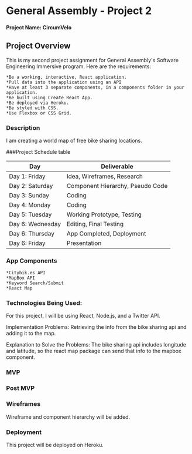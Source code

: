 # General Assembly - Project 2

#### Project Name: CircumVelo

## Project Overview
This is my second project assignment for General Assembly's Software Engineering Immersive program. Here are the requirements: 

    *Be a working, interactive, React application.
    *Pull data into the application using an API
    *Have at least 3 separate components, in a components folder in your application.
    *Be built using Create React App.
    *Be deployed via Heroku.
    *Be styled with CSS.
    *Use Flexbox or CSS Grid.

### Description
I am creating a world map of free bike sharing locations.

###Project Schedule table

Day | Deliverable
-----------------|----------------------------------------
Day 1: Friday    | Idea, Wireframes, Research
Day 2: Saturday    | Component Hierarchy, Pseudo Code
Day 3: Sunday   | Coding
Day 4: Monday | Coding
Day 5: Tuesday  | Working Prototype, Testing
Day 6: Wednesday    | Editing, Final Testing
Day 6: Thursday    | App Completed, Deployment
Day 6: Friday    | Presentation



### App Components
	*Citybik.es API
	*MapBox API 
	*Keyword Search/Submit
	*React Map

### Technologies Being Used:
For this project, I will be using React, Node.js, and a Twitter API. 

Implementation Problems: Retrieving the info from the bike sharing api and adding it to the map.

Explanation to Solve the Problems:  The bike sharing api includes longitude and latitude, so the react map package can send that info to the mapbox component. 

### MVP


### Post MVP

### Wireframes
Wireframe and component hierarchy will be added.

### Deployment
This project will be deployed on Heroku.

